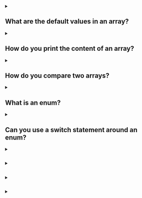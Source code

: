 <details><summary>

## What are the default values in an array?
</summary>
The default values for arrays in Java depend on the data type of the elements. For example, the default values for each element of an array are:

- Integer, short, long, or byte: 0
- Double or float: 0.0
- String: null
- Boolean: false
- Char: Unicode (\u0000)
</details>
<details><summary>

##  How do you print the content of an array?
</summary>
There are two ways to print the contents of an array in Java:

- Using a for loop
- Using the Arrays.toString() method

### Using a for loop

1. Declare and initialize an array.
2. Create a for loop that iterates through the array.
3. Inside the for loop, print the current element of the array.

Example:
```
int[] array = {1, 2, 3, 4, 5};

for (int i = 0; i < array.length; i++) {
  System.out.println(array[i]);
}
```
### Using the Arrays.toString() method

1. Import the java.util.Arrays class.
2. Call the Arrays.toString() method on the array.
3. Print the result of the Arrays.toString() method.

Example:
```
import java.util.Arrays;

int[] array = {1, 2, 3, 4, 5};

System.out.println(Arrays.toString(array));
```

The output of both methods will be the same.
</details>
<details><summary>

## How do you compare two arrays?
</summary>
There are several ways to compare two arrays in Java. One way is to use the Arrays.equals() method. This method takes two arrays as parameters and returns true if the arrays are equal, or false if they are not equal. The arrays must be of the same type and size in order to use the equals() method.


Another way to compare two arrays is to use the Arrays.compare() method. This method takes two arrays as parameters and returns an integer value indicating the relationship between the arrays. The return value is 0 if the arrays are equal, -1 if the first array is less than the second array, or 1 if the first array is greater than the second array.

Finally, you can also compare two arrays by using a loop and comparing the elements of the arrays one by one. This method is less efficient than the equals() or compare() methods, but it can be used if you need to compare arrays of different types or sizes.

Here is an example of how to use the Arrays.equals() method to compare two arrays:
```
int[] array1 = {1, 2, 3};
int[] array2 = {1, 2, 3};

boolean equal = Arrays.equals(array1, array2);
```

In this example, the equal variable will be true because the two arrays are equal.

Here is an example of how to use the Arrays.compare() method to compare two arrays:
```
int[] array1 = {1, 2, 3};
int[] array2 = {1, 2, 4};

int result = Arrays.compare(array1, array2);
```

In this example, the result variable will be -1 because the first array is less than the second array.

Here is an example of how to compare two arrays by using a loop:
```
int[] array1 = {1, 2, 3};
int[] array2 = {1, 2, 4};

boolean equal = true;

for (int i = 0; i < array1.length; i++) {
  if (array1[i] != array2[i]) {
    equal = false;
    break;
  }
}
```

In this example, the equal variable will be false because the two arrays are not equal.
</details>
<details><summary>

## What is an enum?
</summary>

In Java, an enum is a special data type that enables for a variable to be a set of predefined constants. The variable must be equal to one of the values that have been predefined for it.

For example, an enum type for compass directions could have the constants NORTH, SOUTH, EAST, and WEST.

Enums are useful for representing a fixed set of constants, such as the days of the week or the colors of the rainbow. They can also be used to represent more complex concepts, such as the different types of exceptions that can occur in a program.

Here is an example of an enum in Java:
```
enum DaysOfWeek {
    Monday, Tuesday, Wednesday, Thursday, Friday, Saturday, Sunday
}
```

This enum type defines the seven days of the week. You can create a variable of type DaysOfWeek and assign it one of the constants, such as:
```
DaysOfWeek today = DaysOfWeek.Monday;
```

Enums are a powerful tool that can help you to write more readable and maintainable code.
</details>
<details><summary>

## Can you use a switch statement around an enum?
</summary>

Yes, you can use a switch statement with an enum in Java. You can use enums in switch statements in Java like you would use int primitives. In a switch-case statement, a variable is tested against a set of constant values. If the variable matches a constant value, the corresponding code is executed.

You can also use enums with if statements and iterations.

Here are some things to keep in mind when using enums in switch statements:
- Enum constants are public, static, and final by default.
- You access enum constants using dot syntax.
- An enum class can have attributes and methods, in addition to constants.
- You cannot create objects of an enum class, and it cannot extend other classes.
</details>
<details><summary>

## 
</summary>


</details>
<details><summary>

## 
</summary>


</details>
<details><summary>

## 
</summary>


</details>
<details><summary>

## 
</summary>


</details>
